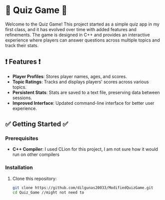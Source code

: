 # 📝 Quiz Game 📝

Welcome to the Quiz Game! This project started as a simple quiz app in my first class, and it has evolved over time with added features and refinements. The game is designed in C++ and provides an interactive experience where players can answer questions across multiple topics and track their stats.

## ❗ Features ❗

- **Player Profiles**: Stores player names, ages, and scores.
- **Topic Ratings**: Tracks and displays players' scores across various topics.
- **Persistent Stats**: Stats are saved to a text file, preserving data between sessions.
- **Improved Interface**: Updated command-line interface for better user experience.

## ✅ Getting Started ✅

### Prerequisites

- **C++ Compiler**: I used CLion for this project, I am not sure how it would run on other compilers 
  
### Installation

1. Clone this repository:
   ```bash
   git clone https://github.com/dilgunas20033/ModifiedQuizGame.git
   cd Quiz_Game //might not need to 
